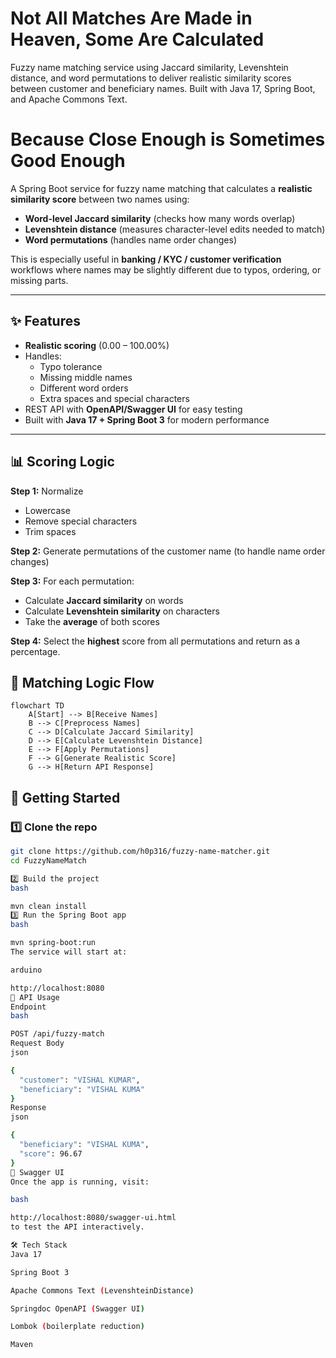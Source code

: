 # Not All Matches Are Made in Heaven, Some Are Calculated
Fuzzy name matching service using Jaccard similarity, Levenshtein distance, and word permutations to deliver realistic similarity scores between customer and beneficiary names. Built with Java 17, Spring Boot, and Apache Commons Text.


# Because Close Enough is Sometimes Good Enough
A Spring Boot service for fuzzy name matching that calculates a **realistic similarity score** between two names using:
- **Word-level Jaccard similarity** (checks how many words overlap)
- **Levenshtein distance** (measures character-level edits needed to match)
- **Word permutations** (handles name order changes)

This is especially useful in **banking / KYC / customer verification** workflows where names may be slightly different due to typos, ordering, or missing parts.

---

## ✨ Features
- **Realistic scoring** (0.00 – 100.00%)
- Handles:
  - Typo tolerance  
  - Missing middle names  
  - Different word orders  
  - Extra spaces and special characters
- REST API with **OpenAPI/Swagger UI** for easy testing
- Built with **Java 17 + Spring Boot 3** for modern performance

---

## 📊 Scoring Logic

**Step 1:** Normalize  
- Lowercase  
- Remove special characters  
- Trim spaces  

**Step 2:** Generate permutations of the customer name (to handle name order changes)  

**Step 3:** For each permutation:
- Calculate **Jaccard similarity** on words  
- Calculate **Levenshtein similarity** on characters  
- Take the **average** of both scores  

**Step 4:** Select the **highest** score from all permutations and return as a percentage.

## 🔄 Matching Logic Flow
```mermaid
flowchart TD
    A[Start] --> B[Receive Names]
    B --> C[Preprocess Names]
    C --> D[Calculate Jaccard Similarity]
    D --> E[Calculate Levenshtein Distance]
    E --> F[Apply Permutations]
    F --> G[Generate Realistic Score]
    G --> H[Return API Response]
```

## 🚀 Getting Started

### 1️⃣ Clone the repo
```bash
git clone https://github.com/h0p316/fuzzy-name-matcher.git
cd FuzzyNameMatch

2️⃣ Build the project
bash

mvn clean install
3️⃣ Run the Spring Boot app
bash

mvn spring-boot:run
The service will start at:

arduino

http://localhost:8080
📡 API Usage
Endpoint
bash

POST /api/fuzzy-match
Request Body
json

{
  "customer": "VISHAL KUMAR",
  "beneficiary": "VISHAL KUMA"
}
Response
json

{
  "beneficiary": "VISHAL KUMA",
  "score": 96.67
}
📖 Swagger UI
Once the app is running, visit:

bash

http://localhost:8080/swagger-ui.html
to test the API interactively.

🛠 Tech Stack
Java 17

Spring Boot 3

Apache Commons Text (LevenshteinDistance)

Springdoc OpenAPI (Swagger UI)

Lombok (boilerplate reduction)

Maven



